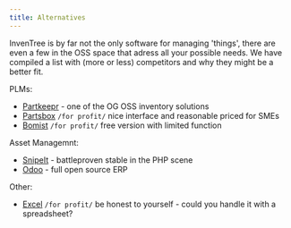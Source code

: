 ```yaml
---
title: Alternatives
---
```


InvenTree is by far not the only software for managing 'things'<tm>, there are even a few in the OSS space that adress all your possible needs. We have compiled a list with (more or less) competitors and why they might be a better fit.

PLMs:
- [Partkeepr](https://partkeepr.org/) - one of the OG OSS inventory solutions
- [Partsbox](https://partsbox.com/) `/for profit/` nice interface and reasonable priced for SMEs
- [Bomist](https://bomist.com/) `/for profit/` free version with limited function

Asset Managemnt:
- [SnipeIt](https://snipeitapp.com/) - battleproven stable in the PHP scene
- [Odoo](https://github.com/odoo) - full open source ERP

Other:
- [Excel](https://de.wikipedia.org/wiki/Microsoft_Excel) `/for profit/` be honest to yourself - could you handle it with a spreadsheet?
